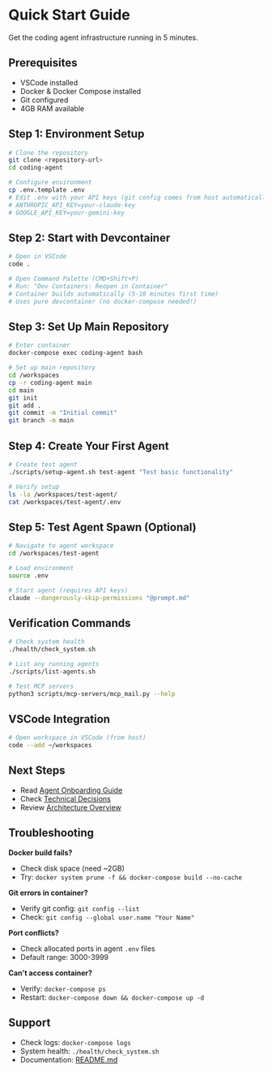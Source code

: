 # Quick Start Guide

Get the coding agent infrastructure running in 5 minutes.

## Prerequisites
- VSCode installed
- Docker & Docker Compose installed  
- Git configured
- 4GB RAM available

## Step 1: Environment Setup
```bash
# Clone the repository
git clone <repository-url>
cd coding-agent

# Configure environment
cp .env.template .env
# Edit .env with your API keys (git config comes from host automatically):
# ANTHROPIC_API_KEY=your-claude-key
# GOOGLE_API_KEY=your-gemini-key
```

## Step 2: Start with Devcontainer
```bash
# Open in VSCode
code .

# Open Command Palette (CMD+Shift+P)
# Run: "Dev Containers: Reopen in Container"
# Container builds automatically (5-10 minutes first time)
# Uses pure devcontainer (no docker-compose needed!)
```

## Step 3: Set Up Main Repository
```bash
# Enter container
docker-compose exec coding-agent bash

# Set up main repository
cd /workspaces
cp -r coding-agent main
cd main
git init
git add .
git commit -m "Initial commit"
git branch -m main
```

## Step 4: Create Your First Agent
```bash
# Create test agent
./scripts/setup-agent.sh test-agent "Test basic functionality"

# Verify setup
ls -la /workspaces/test-agent/
cat /workspaces/test-agent/.env
```

## Step 5: Test Agent Spawn (Optional)
```bash
# Navigate to agent workspace
cd /workspaces/test-agent

# Load environment
source .env

# Start agent (requires API keys)
claude --dangerously-skip-permissions "@prompt.md"
```

## Verification Commands
```bash
# Check system health
./health/check_system.sh

# List any running agents
./scripts/list-agents.sh

# Test MCP servers
python3 scripts/mcp-servers/mcp_mail.py --help
```

## VSCode Integration
```bash
# Open workspace in VSCode (from host)
code --add ~/workspaces
```

## Next Steps
- Read [Agent Onboarding Guide](agent-onboarding.md)
- Check [Technical Decisions](TECHNICAL_DECISIONS.md)
- Review [Architecture Overview](ARCHITECTURE_REFINED.md)

## Troubleshooting

**Docker build fails?**
- Check disk space (need ~2GB)
- Try: `docker system prune -f && docker-compose build --no-cache`

**Git errors in container?**
- Verify git config: `git config --list`
- Check: `git config --global user.name "Your Name"`

**Port conflicts?**
- Check allocated ports in agent `.env` files
- Default range: 3000-3999

**Can't access container?**
- Verify: `docker-compose ps`
- Restart: `docker-compose down && docker-compose up -d`

## Support
- Check logs: `docker-compose logs`
- System health: `./health/check_system.sh`
- Documentation: [README.md](../README.md)